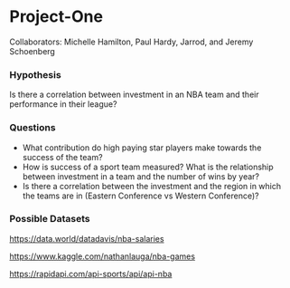 # Project-One

Collaborators: Michelle Hamilton, Paul Hardy, Jarrod, and Jeremy Schoenberg

### Hypothesis
Is there a correlation between investment in an NBA team and their performance in their league?

### Questions
* What contribution do high paying star players make towards the success of the team?
* How is success of a sport team measured?
What is the relationship between investment in a team and the number of wins by year?
* Is there a correlation between the investment and the region in which the teams are in (Eastern Conference vs Western Conference)?

### Possible Datasets
https://data.world/datadavis/nba-salaries

https://www.kaggle.com/nathanlauga/nba-games

https://rapidapi.com/api-sports/api/api-nba
